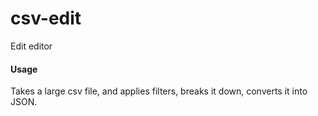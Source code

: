 # csv-edit
Edit editor

#### Usage
Takes a large csv file, and applies filters, breaks it down, converts it into JSON.
